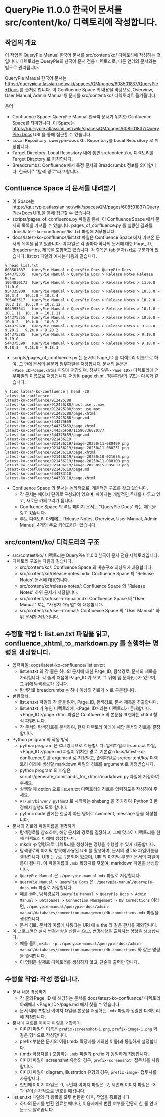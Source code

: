 # QueryPie 11.0.0 한국어 문서를 src/content/ko/ 디렉토리에 작성합니다.

## 작업의 개요

이 작업은 QueryPie Manual 한국어 문서를 src/content/ko/ 디렉토리에 작성하는 것입니다. 
디렉토리는 QueryPie의 한국어 문서 전용 디렉토리로, 다른 언어의 문서와는 별도로 관리됩니다.

QueryPie Manual 한국어 문서는 https://querypie.atlassian.net/wiki/spaces/QM/pages/608501837/QueryPie+Docs 를 
출처로 합니다. 이 Confluence Space 의 내용을 바탕으로, Overview, User Manual, Admin Manual 등 문서를
src/content/ko/ 디렉토리로 옮겨옵니다.

용어
- Confluence Space: QueryPie Manual 한국어 문서가 위치한 Confluence Space를 의미합니다. 
  이 Space는 https://querypie.atlassian.net/wiki/spaces/QM/pages/608501837/QueryPie+Docs URL을 통해 접근할 수 있습니다.
- Local Repository: querypie-docs Git Repository를 Local Repository 로 지칭합니다.
- Target Directory: Local Repository 내에 놓인 src/content/ko/ 디렉토리를 Target Directory 로 지칭합니다.
- Breadcrumbs: Confluence 에서 특정 문서의 Breadcrumbs 정보를 의미합니다. 한국어로 "탐색 경로"라고 합니다.

## Confluence Space 의 문서를 내려받기
- 이 Space는 https://querypie.atlassian.net/wiki/spaces/QM/pages/608501837/QueryPie+Docs URL을 통해 접근할 수 있습니다.
- scripts/pages_of_confluence.py 파일을 통해, 이 Confluence Space 에서 문서의 목록을 가져올 수 있습니다.
  pages_of_confluence.py 를 실행한 결과를 docs/latest-ko-confluence/list.txt 파일에 저장합니다.
- docs/latest-ko-confluence/list.txt 파일은 Confluence Space 에서 가져온 문서의 목록을 담고 있습니다.
  이 파일은 각 줄마다 하나의 문서에 대한 Page_ID, Breadcrumbs, 제목을 포함하고 있습니다. 각 항목은 tab 문자(`\t`)로 구분되어 있습니다.
  list.txt 파일의 예시는 다음과 같습니다.
```
% head list.txt
608501837	QueryPie Manual > QueryPie Docs	QueryPie Docs
544375335	QueryPie Manual > QueryPie Docs > Release Notes	Release Notes
1064830173	QueryPie Manual > QueryPie Docs > Release Notes > 11.0.0	11.0.0
954335909	QueryPie Manual > QueryPie Docs > Release Notes > 10.3.0 ~ 10.3.4	10.3.0 ~ 10.3.4
703463517	QueryPie Manual > QueryPie Docs > Release Notes > 10.2.0 ~ 10.2.12	10.2.0 ~ 10.2.12
604995641	QueryPie Manual > QueryPie Docs > Release Notes > 10.1.0 ~ 10.1.11	10.1.0 ~ 10.1.11
544375355	QueryPie Manual > QueryPie Docs > Release Notes > 10.0.0 ~ 10.0.2	10.0.0 ~ 10.0.2
544375370	QueryPie Manual > QueryPie Docs > Release Notes > 9.20.0 ~ 9.20.2	9.20.0 ~ 9.20.2
544375385	QueryPie Manual > QueryPie Docs > Release Notes > 9.19.0 	9.19.0 
544375399	QueryPie Manual > QueryPie Docs > Release Notes > 9.18.0 ~ 9.18.3	9.18.0 ~ 9.18.3
```
- scripts/pages_of_confluence.py 는 문서의 Page_ID 를 디렉토리 이름으로 하여, 그 안에 문서의 본문과 첨부파일을 저장합니다.
  문서의 본문은 `<Page_ID>/page.xhtml` 파일에 저장되며, 첨부파일은 `<Page_ID>/` 디렉토리에 첨부파일의 이름으로 저장됩니다.
  저장된 page.xhtml, 첨부파일의 구조는 다음과 같습니다.
```shell
% find latest-ko-confluence | head -20 
latest-ko-confluence
latest-ko-confluence/912425288
latest-ko-confluence/912425288/host use ..mov
latest-ko-confluence/912425288/host use.mov
latest-ko-confluence/912425288/page.xhtml
latest-ko-confluence/912425288/page.md
latest-ko-confluence/544375659
latest-ko-confluence/544375659/page.xhtml
latest-ko-confluence/544375659/11596736020377
latest-ko-confluence/544375659/page.md
latest-ko-confluence/921436219
latest-ko-confluence/921436219/image-20250411-080409.png
latest-ko-confluence/921436219/image-20250411-080251.png
latest-ko-confluence/921436219/page.xhtml
latest-ko-confluence/921436219/image-20250410-021636.png
latest-ko-confluence/921436219/image-20250411-080100.png
latest-ko-confluence/921436219/image-20250515-085639.png
latest-ko-confluence/921436219/page.md
latest-ko-confluence/544383110
latest-ko-confluence/544383110/page.xhtml
```
- Confluence Space 의 문서는 논리적으로, 계층적인 구조를 갖고 있습니다.
  - 각 문서는 페이지 단위로 구성되어 있으며, 페이지는 개별적인 주제를 다루고 있고, 새로운 카테고리가 됩니다.
  - Confluence Space 의 루트 페이지 문서는 "QueryPie Docs" 라는 제목을 갖고 있습니다.
  - 루트 디렉토리 아래에는 Release Notes, Overview, User Manual, Admin Manual, 4개의 주요 카테고리가 있습니다.

## src/content/ko/ 디렉토리의 구조
- src/content/ko/ 디렉토리는 QueryPie 11.0.0 한국어 문서 전용 디렉토리입니다.
- 디렉토리 구조는 다음과 같습니다.
    - src/content/ko/: Confluence Space 의 계층구조 최상위에 대응합니다.
    - src/content/ko/release-notes.mdx: Confluence Space 의 "Release Notes" 문서에 대응합니다.
    - src/content/ko/release-notes/: Confluence Space 의 "Release Notes" 하위 문서가 저장됩니다.
    - src/content/ko/user-manual.mdx: Confluence Space 의 "User Manual" 또는 "사용자 매뉴얼" 에 대응합니다.
    - src/content/ko/user-manual/: Confluence Space 의 "User Manual" 하위 문서가 저장됩니다.

## 수행할 작업 1: list.en.txt 파일을 읽고, confluence_xhtml_to_markdown.py 를 실행하는 명령을 생성합니다.

- 입력파일: docs/latest-ko-confluence/list.en.txt
    - list.en.txt 의 각 줄은 하나의 문서에 대한 Page_ID, 탐색경로, 문서의 제목을 가리킵니다.
      각 줄의 처음에 Page_ID 가 오고, 그 뒤에 탭 문자(`\t`)가 있으며, 그 뒤에 탐색경로가 옵니다.
    - 탐색경로 breadcrumbs 는 하나 이상의 경로가 > 로 구분됩니다.
- 변환절차:
    - list.en.txt 파일의 각 줄을 읽어, Page_ID, 탐색경로, 문서 제목을 추출합니다.
    - list.en.txt 가 놓인 디렉토리에, <Page_ID> 라는 디렉토리가 존재합니다. 
      <Page_ID>/page.xhtml 파일은 Confluence 의 본문을 표현하는 xhtml 형식 파일입니다.
    - 각 문서의 탐색경로를 분석하여, 현재 디렉토리 아래에 해당 문서의 경로를 결정합니다.
- Python program 의 작동 방식
    - python program 은 CLI 방식으로 작동합니다. 입력파일로 list.en.txt 파일,
      <Page_ID>/page.md 파일이 위치한 경로 (기본값: docs/latest-ko-confluence/) 를 argument 로 지정받고,
      출력파일로 src/content/ko/ 디렉토리 아래에 생성할 markdown 파일의 경로를 argument 로 지정받습니다.
    - python program 의 파일은 scripts/generate_commands_for_xhtml2markdown.py 파일에 저장하여 주세요.
    - 실행할 때 option 으로 list.en.txt 디렉토리의 경로를 입력하도록 작성하여 주세요.
    - `#!/usr/bin/env python3` 로 시작하는 shebang 을 추가하여, Python 3 환경에서 실행되도록 합니다.
    - python code 안에는 한글이 아닌 영어로 comment, message 등을 작성합니다.
- 문서의 경로와 파일이름을 결정하기
    - 탐색경로를 참조하여, 해당 문서의 경로를 결정하고, 그에 맞추어 디렉토리를 현재 디렉토리 아래에 생성합니다.
    - mkdir -p 명령으로 디렉토리를 생성하는 명령을 수행할 수 있게 제공합니다.
    - 탐색경로의 마지막 항목에 사용된 URI 를 활용하여, 문서의 경로와 파일이름을 결정합니다. URI 는 `/`로 구분되어 있으며,
      URI 의 마지막 부분이 문서의 파일이름이 됩니다. 이 파일이름에 `.mdx` 확장자를 덧붙여, markdown 파일을 생성합니다.
    - `QueryPie Manual` 은 `./querypie-manual.mdx` 파일로 저장합니다.
    - `QueryPie Manual > QueryPie Docs` 은 `./querypie-manual/querypie-docs.mdx` 파일로 저장합니다.
    - 예를 들어, 탐색경로가 `QueryPie Manual > QueryPie Docs > Admin Manual > Databases > Connection Management > DB Connections` 이라면,
      `./querypie-manual/querypie-docs/admin-manual/databases/connection-management/db-connections.mdx` 파일을 생성합니다.
    - 문서 경로, 문서의 이름에 사용되는 URI 에 a, the 와 같은 관사를 제외합니다.
- 이 프로그램은 실제 변경사항을 만들지 않고, 변경사항을 출력하는 명령을 생성합니다.
  - 예를 들어, `mkdir -p ./querypie-manual/querypie-docs/admin-manual/databases/connection-management/db-connections` 와 같은 명령을 출력합니다.
  - 이 명령은 실제로 디렉토리를 생성하지 않고, 단순히 출력만 합니다.

## 수행할 작업: 작성 중입니다.

- 문서 내용 작성하기
    - 각 줄의 Page_ID 에 해당하는 문서를 docs/latest-ko-confluence/ 디렉토리 아래에서 <Page_ID>/page.md 에서 찾을 수 있습니다.
    - 문서 내에 포함된 이미지 파일을 본문을 저장하는 `.mdx` 파일과 동일한 디렉토리에 저장합니다. 
- 문서에 포함된 이미지 파일을 저장하기
    - 이미지 파일의 이름은 `prefix-screenshot-1.png`, `prefix-image-1.png` 와 같은 형식으로 작성합니다.
    - prefix 부분은 문서의 이름(.mdx 확장자를 제외한 이름)과 동일하게 설정합니다.
    - (.mdx 확장자를 ) 포함하는 `.mdx` 파일과 prefix 가 동일하게 지정합니다.
    - 이미지 파일이 screenshot 유형의 경우, `prefix-screenshot-` 접두사를 사용합니다.
    - 이미지 파일이 diagram, illustration 유형의 경우, `prefix-image-` 접두사를 사용합니다.
    - 첫번째 이미지 파일은 -1, 두번째 이미지 파일은 -2, 세번째 이미지 파일은 -3 과 같이 순차적으로 번호를 매깁니다.
- list.en.txt 파일의 각 항목을 모두 변환한 이후, 작업을 종료합니다.
    - 하나의 문서를 변환 완료할 때마다, 이용자에게 변환 여부를 간단히 한 줄 안내 문구로 알려줍니다.
